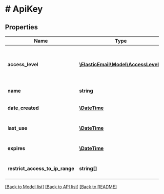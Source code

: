 # # ApiKey

## Properties

Name | Type | Description | Notes
------------ | ------------- | ------------- | -------------
**access_level** | [**\ElasticEmail\Model\AccessLevel[]**](AccessLevel.md) | Access level or permission to be assigned to this ApiKey. | [optional]
**name** | **string** | Name of the ApiKey. | [optional]
**date_created** | [**\DateTime**](\DateTime.md) | Date this ApiKey was created. | [optional]
**last_use** | [**\DateTime**](\DateTime.md) | Date this ApiKey was last used. | [optional]
**expires** | [**\DateTime**](\DateTime.md) | Date this ApiKey expires. | [optional]
**restrict_access_to_ip_range** | **string[]** | Which IPs can use this ApiKey | [optional]

[[Back to Model list]](../../README.md#models) [[Back to API list]](../../README.md#endpoints) [[Back to README]](../../README.md)
